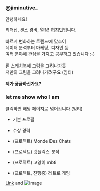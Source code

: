 ### @jiminutive_

안녕하세요!

리더십, 센스 겸비, 열정! [허지민](instagram.com/jiminutive_)입니다.
<br><br>
빠르게 변화하는 트렌드에 맞추어<br>
데이터 분석부터 마케팅, 디자인 등<br>
여러 분야에 관심을 가지고 공부하고 있습니다 :-)
<br><br>
흰 스케치북에 그림을 그려나가듯<br>저만의 그림을 그려나가려구요 (임티)
<br><br>
<b>제가 궁금하신가요?</b>

### let me show who I am

클릭하면 해당 페이지로 넘어갑니다 (임티)

- 기본 프로필
- 수상 경력

- (프로젝트) Monde Des Chats
- (프로젝트) 넷플릭스 분석
- (프로젝트) 고양이 mbti
- (프로젝트, 진행중) 레트로 게임

[Link](url) and ![Image](src)

